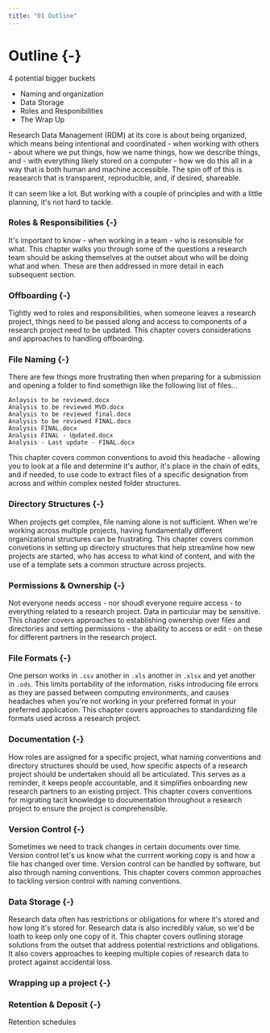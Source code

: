 ```yaml
---
title: "01 Outline"
---
```


# Outline {-}

4 potential bigger buckets

* Naming and organization
* Data Storage
* Roles and Responibilities
* The Wrap Up

Research Data Management (RDM) at its core is about being organized, which means being intentional and coordinated - when working with others - about where we put things, how we name things, how we describe things, and - with everything likely stored on a computer - how we do this all in a way that is both human and machine accessible. The spin off of this is reasearch that is transparent, reproducible, and, if desired, shareable.

It can seem like a lot. But working with a couple of principles and with a little planning, it's not hard to tackle.

### Roles & Responsibilities {-}

It's important to know - when working in a team - who is resonsible for what. This chapter walks you through some of the questions a research team should be asking themselves at the outset about who will be doing what and when. These are then addressed in more detail in each subsequent section.

### Offboarding {-}

Tightly wed to roles and responsibilities, when someone leaves a research project, things need to be passed along and access to components of a research project need to be updated. This chapter covers considerations and approaches to handling offboarding.

### File Naming {-}

There are few things more frustrating then when preparing for a submission and opening a folder to find somethign like the following list of files...

```
Anlaysis to be reviewed.docx
Analysis to be reviewed MVD.docx
Analysis to be reviewed final.docx
Analysis to be reviewed FINAL.docx
Analysis FINAL.docx
Analysis FINAL - Updated.docx
Analysis - Last update - FINAL.docx
```

This chapter covers common conventions to avoid this headache - allowing you to look at a file and determine it's author, it's place in the chain of edits, and if needed, to use code to extract files of a specific designation from across and within complex nested folder structures.

### Directory Structures {-}

When projects get complex, file naming alone is not sufficient. When we're working across multiple projects, having fundamentally different organizational structures can be frustrating. This chapter covers common convetions in setting up directory structures that help streamline how new projects are started, who has access to what kind of content, and with the use of a template sets a common structure across projects.

### Permissions & Ownership {-}

Not everyone needs access - nor shoudl everyone require access - to everything related to a research project. Data in particular may be sensitive. This chapter covers approaches to establishing ownership over files and directories and setting permissions - the abaility to access or edit - on these for different partners in the research project.

### File Formats {-}

One person works in `.csv` another in `.xls` another in `.xlsx` and yet another in `.ods`. This limits portability of the information, risks introducing file errors as they are passed between computing environments, and causes headaches when you're not working in your preferred format in your preferred application. This chapter covers approaches to standardizing file formats used across a research project.

### Documentation {-}

How roles are assigned for a specific project, what naming conventions and directory structures should be used, how specific aspects of a research project should be undertaken should all be articulated. This serves as a reminder, it keeps people accountable, and it simplifies onboarding new research partners to an existing project. This chapter covers conventions for migrating tacit knowledge to documentation throughout a research project to ensure the project is comprehensible.

### Version Control {-}

Sometimes we need to track changes in certain documents over time. Version control let's us know what the currrent working copy is and how a file has changed over time. Version control can be handled by software, but also through naming conventions. This chapter covers common approaches to tackling version control with naming conventions.

### Data Storage  {-}

Research data often has restrictions or obligations for where it's stored and how long it's stored for. Research data is also incredibly value, so we'd be loath to keep only one copy of it. This chapter covers outlining storage solutions from the outset that address potential restrictions and obligations. It also covers approaches to keeping multiple copies of research data to protect against accidental loss.

### Wrapping up a project {-}

### Retention & Deposit  {-}

Retention schedules


